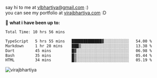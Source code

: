 say hi to me at [vlbhartiya@gmail.com](mailto:vlbhartiya@gmail.com) :)<br/>
you can see my portfolio at [virajbhartiya.com](https://virajbhartiya.com) :D<br/>


🚀 **what i have been up to:**

<!--START_SECTION:waka-->

```txt
Total Time: 10 hrs 56 mins

TypeScript   5 hrs 55 mins   █████████████▓░░░░░░░░░░░   54.00 %
Markdown     1 hr 28 mins    ███▒░░░░░░░░░░░░░░░░░░░░░   13.38 %
Dart         45 mins         █▓░░░░░░░░░░░░░░░░░░░░░░░   06.98 %
Bash         35 mins         █▒░░░░░░░░░░░░░░░░░░░░░░░   05.44 %
HTML         34 mins         █▒░░░░░░░░░░░░░░░░░░░░░░░   05.19 %
```

<!--END_SECTION:waka-->

<p align="left"> <img src="https://komarev.com/ghpvc/?username=virajbhartiya&color=blue" alt="virajbhartiya" /> </p>
